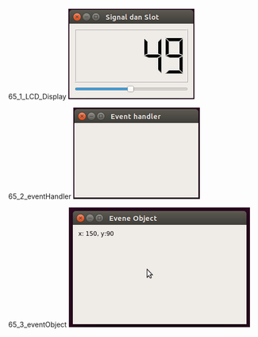 65_1_LCD_Display
![alt text](65_1_LCD_Display/65_1_LCD_Display.png)

65_2_eventHandler
![alt text](65_2_eventHandler/65_2_eventHandler.png)

65_3_eventObject
![alt text](65_3_eventObject/65_3_eventObject.png)
